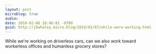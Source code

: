 ```yaml
---
layout: post
microblog: true
audio: 
date: 2018-02-06 18:46:01 -0700
guid: http://jbwhaley.micro.blog/2018/02/07/while-were-working.html
---
```

While we're working on driverless cars, can we also work toward workerless offices and humanless grocery stores?
